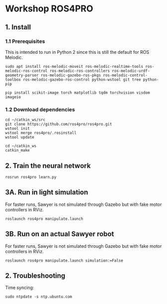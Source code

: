 # Workshop ROS4PRO

## 1. Install
### 1.1 Prerequisites
This is intended to run in Python 2 since this is still the default for ROS Melodic.
```
sudo apt install ros-melodic-moveit ros-melodic-realtime-tools ros-melodic-ros-control ros-melodic-ros-controllers ros-melodic-urdf-geometry-parser ros-melodic-gazebo-ros-pkgs ros-melodic-control-toolbox ros-melodic-gazebo-ros-control python-wstool git tree python-pip

pip install scikit-image torch matplotlib tqdm torchvision visdom imageio
```

### 1.2 Download dependencies
```
cd ~/catkin_ws/src
git clone https://github.com/ros4pro/ros4pro.git
wstool init
wstool merge ros4pro/.rosinstall
wstool update

cd ~/catkin_ws
catkin_make
```

## 2. Train the neural network
```
rosrun ros4pro learn.py
```

## 3A. Run in light simulation
For faster runs, Sawyer is not simulated through Gazebo but with fake motor controllers in RViz.

```
roslaunch ros4pro manipulate.launch
```

## 3B. Run on an actual Sawyer robot
For faster runs, Sawyer is not simulated through Gazebo but with fake motor controllers in RViz.

```
roslaunch ros4pro manipulate.launch simulation:=False
```

## 2. Troubleshooting
Time syncing:
```
sudo ntpdate -s ntp.ubuntu.com
```
